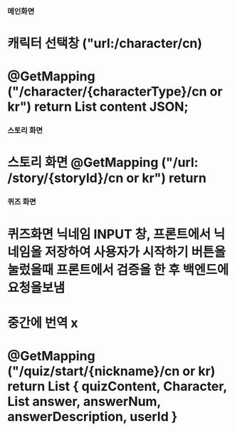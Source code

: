 ### 메인화면
# 캐릭터 선택창 ("url:/character/cn)
# @GetMapping ("/character/{characterType}/cn or kr") return List<String> content JSON;

### 스토리 화면
# 스토리 화면 @GetMapping ("/url: /story/{storyId}/cn or kr") return 

### 퀴즈 화면 
# 퀴즈화면 닉네임 INPUT 창, 프론트에서 닉네임을 저장하여 사용자가 시작하기 버튼을 눌렀을때 프론트에서 검증을 한 후 백엔드에 요청을보냄
# 중간에 번역 x
# @GetMapping ("/quiz/start/{nickname}/cn or kr) return List<QuizDto> { quizContent, Character, List<String> answer, answerNum, answerDescription, userId } 





